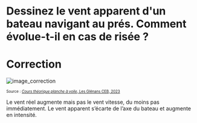 ﻿# Dessinez le vent apparent d'un bateau navigant au prés. Comment évolue-t-il en cas de risée ?

# Correction

![image_correction](./images/risee.png)

<sup><sub>Source : [*Cours théorique planche à voile*, Les Glénans CEB, 2023](https://encadrementbenevole.glenans.asso.fr/wp-content/uploads/2023/07/Cours-theorique-PAV-Version-1.pdf) </sub></sup>

Le vent réel augmente mais pas le vent vitesse, du moins pas immédiatement. Le vent apparent s’écarte de l’axe du bateau et augmente en intensité.